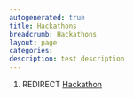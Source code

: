 ```yaml
---
autogenerated: true
title: Hackathons
breadcrumb: Hackathons
layout: page
categories: 
description: test description
---
```


1.  REDIRECT [Hackathon](Hackathon )
